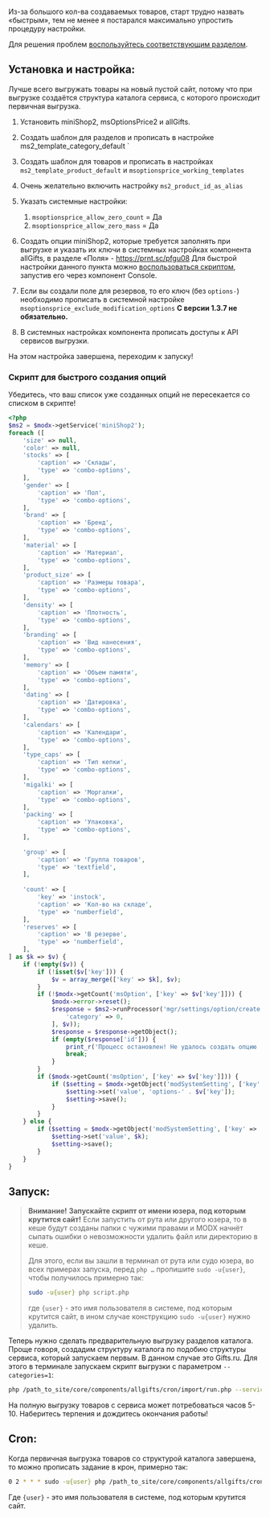 Из-за большого кол-ва создаваемых товаров, старт трудно назвать «быстрым», тем не менее я постарался максимально упростить процедуру настройки.

Для решения проблем [воспользуйтесь соответствующим разделом][1].

## Установка и настройка:

Лучше всего выгружать товары на новый пустой сайт, потому что при выгрузке создаётся структура каталога сервиса, с которого происходит первичная выгрузка.

1. Установить miniShop2, msOptionsPrice2 и allGifts.

2. Создать шаблон для разделов и прописать в настройке ms2_template_category_default `

3. Создать шаблон для товаров и прописать в настройках `ms2_template_product_default` и `msoptionsprice_working_templates`

4. Очень желательно включить настройку `ms2_product_id_as_alias`

5. Указать системные настройки:
    1. `msoptionsprice_allow_zero_count` = Да
    2. `msoptionsprice_allow_zero_mass` = Да

6. Создать опции miniShop2, которые требуется заполнять при выгрузке и указать их ключи в системных настройках компонента allGifts, в разделе «Поля» - https://prnt.sc/pfgu08
Для быстрой настройки данного пункта можно [воспользоваться скриптом][2], запустив его через компонент Console.

7. Если вы создали поле для резервов, то его ключ (без `options-`) необходимо прописать в системной настройке `msoptionsprice_exclude_modification_options`
**С версии 1.3.7 не обязательно.**

8. В системных настройках компонента прописать доступы к API сервисов выгрузки.

На этом настройка завершена, переходим к запуску!


### Скрипт для быстрого создания опций

Убедитесь, что ваш список уже созданных опций не пересекается со списком в скрипте!

```php
<?php
$ms2 = $modx->getService('miniShop2');
foreach ([
    'size' => null,
    'color' => null,
    'stocks' => [
        'caption' => 'Склады',
        'type' => 'combo-options',
    ],
    'gender' => [
        'caption' => 'Пол',
        'type' => 'combo-options',
    ],
    'brand' => [
        'caption' => 'Бренд',
        'type' => 'combo-options',
    ],
    'material' => [
        'caption' => 'Материал',
        'type' => 'combo-options',
    ],
    'product_size' => [
        'caption' => 'Размеры товара',
        'type' => 'combo-options',
    ],
    'density' => [
        'caption' => 'Плотность',
        'type' => 'combo-options',
    ],
    'branding' => [
        'caption' => 'Вид нанесения',
        'type' => 'combo-options',
    ],
    'memory' => [
        'caption' => 'Объем памяти',
        'type' => 'combo-options',
    ],
    'dating' => [
        'caption' => 'Датировка',
        'type' => 'combo-options',
    ],
    'calendars' => [
        'caption' => 'Календари',
        'type' => 'combo-options',
    ],
    'type_caps' => [
        'caption' => 'Тип кепки',
        'type' => 'combo-options',
    ],
    'migalki' => [
        'caption' => 'Моргалки',
        'type' => 'combo-options',
    ],
    'packing' => [
        'caption' => 'Упаковка',
        'type' => 'combo-options',
    ],
    
    'group' => [
        'caption' => 'Группа товаров',
        'type' => 'textfield',
    ],
    
    'count' => [
        'key' => 'instock',
        'caption' => 'Кол-во на складе',
        'type' => 'numberfield',
    ],
    'reserves' => [
        'caption' => 'В резерве',
        'type' => 'numberfield',
    ],
] as $k => $v) {
    if (!empty($v)) {
        if (!isset($v['key'])) {
            $v = array_merge(['key' => $k], $v);
        }
        if (!$modx->getCount('msOption', ['key' => $v['key']])) {
            $modx->error->reset();
            $response = $ms2->runProcessor('mgr/settings/option/create', array_merge([
                'category' => 0,
            ], $v));
            $response = $response->getObject();
            if (empty($response['id'])) {
                print_r('Процесс остановлен! Не удалось создать опцию ' . print_r($v, 1));
                break;
            }
        }
        if ($modx->getCount('msOption', ['key' => $v['key']])) {
            if ($setting = $modx->getObject('modSystemSetting', ['key' => 'ag_field_' . $k])) {
                $setting->set('value', 'options-' . $v['key']);
                $setting->save();
            }
        }
    } else {
        if ($setting = $modx->getObject('modSystemSetting', ['key' => 'ag_field_' . $k])) {
            $setting->set('value', $k);
            $setting->save();
        }
    }
}
```


## Запуск:

> **Внимание!**
> **Запускайте скрипт от имени юзера, под которым крутится сайт!**
> Если запустить от рута или другого юзера, то в кеше будут созданы папки с чужими правами и MODX начнёт сыпать ошибки о невозможности удалить файл или директорию в кеше.
>
> Для этого, если вы зашли в терминал от рута или судо юзера, во всех примерах запуска, перед `php …` пропишите `sudo -u{user}`, чтобы получилось примерно так:
>
>```bash
> sudo -u{user} php script.php
> ```
>
> где `{user}` - это имя пользователя в системе, под которым крутится сайт, в ином случае конструкцию `sudo -u{user}` нужно удалить.


Теперь нужно сделать предварительную выгрузку разделов каталога. Проще говоря, создадим структуру каталога по подобию структуры сервиса, который запускаем первым. В данном случае это Gifts.ru. Для этого в терминале запускаем скрипт выгрузки с параметром `--categories=1`:

```bash
php /path_to_site/core/components/allgifts/cron/import/run.php --service=giftsru --categories=1
```

На полную выгрузку товаров с сервиса может потребоваться часов 5-10. Наберитесь терпения и дождитесь окончания работы!


## Cron:

Когда первичная выгрузка товаров со структурой каталога завершена, то можно прописать задание в крон, примерно так:

```bash
0 2 * * * sudo -u{user} php /path_to_site/core/components/allgifts/cron/import/run.php --log=0 --service=giftsru
```

Где `{user}` - это имя пользователя в системе, под которым крутится сайт.


[1]: /ru/01_Компоненты/02_miniShop2/05_Другие_дополнения/01_allGifts/15_Решение_проблем.md
[2]: #Скрипт-для-быстрого-создания-опций
